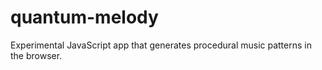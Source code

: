 # quantum-melody
Experimental JavaScript app that generates procedural music patterns in the browser.
